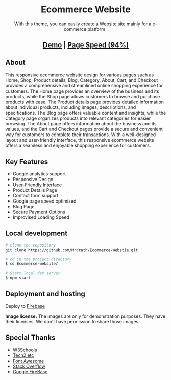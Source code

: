<h1 align=center>Ecommerce Website</h1>
<p align=center>With this theme, you can easily create a Website site mainly for a e-commerce platform .</p>
<h2 align="center"><a target="_blank" href="https://ecommerce-website-d8bf2.web.app/">Demo</a> | <a  target="_blank" href="https://pagespeed.web.dev/report?url=https%3A%2F%2Fecommerce-website-d8bf2.web.app%2F&form_factor=desktop">Page Speed (94%)</a> </h2>


<p align=center>
  <a
    <img src="https://img.shields.io/github/license/gethugothemes/restaurant-hugo" alt="license"></a>
</p>

## About

This responsive ecommerce website design for various pages such as Home, Shop, Product details, Blog, Category, About, Cart, and Checkout provides a comprehensive and streamlined online shopping experience for customers. The Home page provides an overview of the business and its products, while the Shop page allows customers to browse and purchase products with ease. The Product details page provides detailed information about individual products, including images, descriptions, and specifications. The Blog page offers valuable content and insights, while the Category page organizes products into relevant categories for easier browsing. The About page offers information about the business and its values, and the Cart and Checkout pages provide a secure and convenient way for customers to complete their transactions. With a well-designed layout and user-friendly interface, this responsive ecommerce website offers a seamless and enjoyable shopping experience for customers.

## Key Features

- Google analytics  support
- Responsive Design
- User-Friendly Interface
- Product Details Page
- Contact form support
- Google page speed optimized
- Blog Page
- Secure Payment Options
- Improvised Loading Speed

## Local development

```bash
# clone the repository
git clone https://github.com/Mrdrath/Ecommerce-Webstie.git

# cd in the project directory
$ cd Ecommerce-website/

# Start local dev server
$ npm start
```
## Deployment and hosting

Deploy to [Firebase](https://cloud.google.com/firestore/docs/client/get-firebase)



**Image license:** The images are only for demonstration purposes. They have their licenses. We don't have permission to share those images.

## Special Thanks

- [W3Schools](https://www.w3schools.com/)
- [Tech2 etc](https://www.youtube.com/@Tech2etc)
- [Font Awesome](https://fontawesome.com/)
- [Stack Overflow](https://stackoverflow.com/)
- [Google FireBase](https://cloud.google.com/firestore/docs/client/get-firebase)
